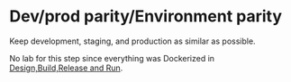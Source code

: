 # Dev/prod parity/Environment parity

Keep development, staging, and production as similar as possible.

No lab for this step since everything was Dockerized in [Design,Build,Release and Run](04_design_build_release_run.md).